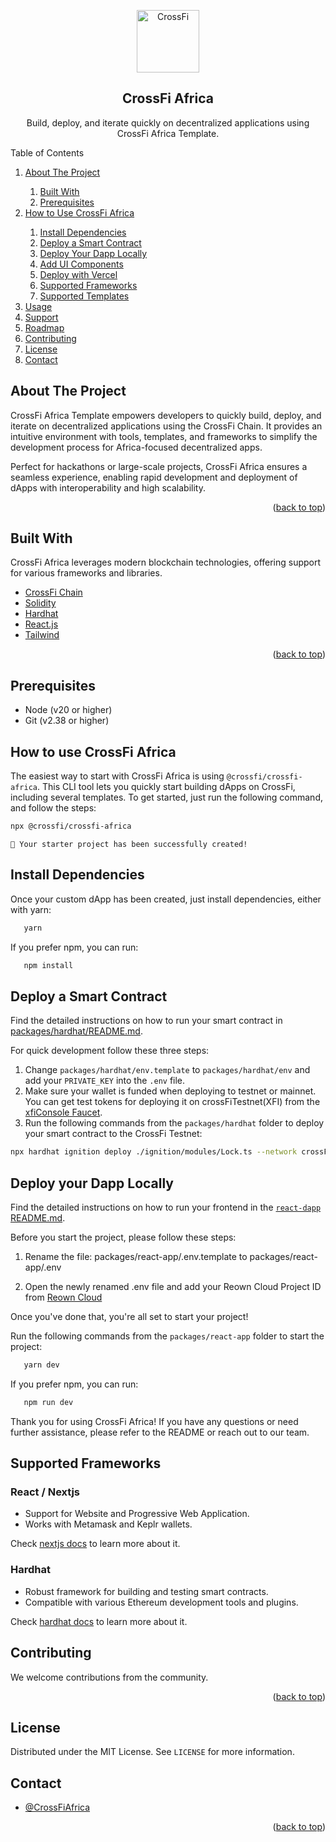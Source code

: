 <!-- TITLE -->
<p align="center">
  <img width="100px" src="https://miro.medium.com/v2/resize:fit:400/1*mb6-NZ7xv2HQmX29Kl_wPA.jpeg" align="center" alt="CrossFi" />
 <h2 align="center">CrossFi Africa</h2>
 <p align="center">Build, deploy, and iterate quickly on decentralized applications using CrossFi Africa Template.</p>
</p>

<!-- TABLE OF CONTENTS -->

<div> 
    <summary>Table of Contents</summary> 
        <ol> 
            <li><a href="#about-the-project">About The Project</a></li> 
            <ol> 
                <li><a href="#built-with">Built With</a></li> 
                <li><a href="#prerequisites">Prerequisites</a></li> 
            </ol> 
            <li><a href="#how-to-use-crossfi-africa">How to Use CrossFi Africa</a></li> 
            <ol> 
                <li><a href="#install-dependencies">Install Dependencies</a></li> 
                <li><a href="#deploy-a-smart-contract">Deploy a Smart Contract</a></li> 
                <li><a href="#deploy-your-dapp-locally">Deploy Your Dapp Locally</a></li> 
                <li><a href="#add-ui-components">Add UI Components</a></li> 
                <li><a href="#deploy-with-vercel">Deploy with Vercel</a></li> 
                <li><a href="#supported-frameworks">Supported Frameworks</a></li> 
                <li><a href="#supported-templates">Supported Templates</a></li> 
            </ol> 
            <li><a href="#usage">Usage</a></li> 
            <li><a href="#support">Support</a></li> 
            <li><a href="#roadmap">Roadmap</a></li> 
            <li><a href="#contributing">Contributing</a></li> 
            <li><a href="#license">License</a></li> 
            <li><a href="#contact">Contact</a></li> 
        </ol> 
</div>

<!-- ABOUT THE PROJECT -->

## About The Project

CrossFi Africa Template empowers developers to quickly build, deploy, and iterate on decentralized applications using the CrossFi Chain. It provides an intuitive environment with tools, templates, and frameworks to simplify the development process for Africa-focused decentralized apps.

Perfect for hackathons or large-scale projects, CrossFi Africa ensures a seamless experience, enabling rapid development and deployment of dApps with interoperability and high scalability.

<p align="right">(<a href="#top">back to top</a>)</p>

## Built With

CrossFi Africa leverages modern blockchain technologies, offering support for various frameworks and libraries.

- [CrossFi Chain](https://crossfi.org/)
- [Solidity](https://docs.soliditylang.org/en/v0.8.19/)
- [Hardhat](https://hardhat.org/)
- [React.js](https://reactjs.org/)
- [Tailwind](https://tailwindcss.com/)

<p align="right">(<a href="#top">back to top</a>)</p>

<!-- GETTING STARTED -->

## Prerequisites

- Node (v20 or higher)
- Git (v2.38 or higher)

## How to use CrossFi Africa

The easiest way to start with CrossFi Africa is using `@crossfi/crossfi-africa`. This CLI tool lets you quickly start building dApps on CrossFi, including several templates. To get started, just run the following command, and follow the steps:

```bash
npx @crossfi/crossfi-africa
```

```text
🚀 Your starter project has been successfully created!
```

## Install Dependencies

Once your custom dApp has been created, just install dependencies, either with yarn:

```bash
   yarn
```

If you prefer npm, you can run:

```bash
   npm install
```

## Deploy a Smart Contract

Find the detailed instructions on how to run your smart contract in [packages/hardhat/README.md](./packages/hardhat/README.md).

For quick development follow these three steps:

1. Change `packages/hardhat/env.template` to `packages/hardhat/env` and add your `PRIVATE_KEY` into the `.env` file.
2. Make sure your wallet is funded when deploying to testnet or mainnet. You can get test tokens for deploying it on crossFiTestnet(XFI) from the [xfiConsole Faucet](https://test.xficonsole.com/cosmos-wallet).
3. Run the following commands from the `packages/hardhat` folder to deploy your smart contract to the CrossFi Testnet:

```bash
npx hardhat ignition deploy ./ignition/modules/Lock.ts --network crossFiTestnet
```

## Deploy your Dapp Locally

Find the detailed instructions on how to run your frontend in the [`react-dapp` README.md](./packages/react-app/README.md).

Before you start the project, please follow these steps:

1. Rename the file:
   packages/react-app/.env.template
   to
   packages/react-app/.env

2. Open the newly renamed .env file and add your Reown Cloud Project ID from [Reown Cloud](https://cloud.reown.com/app/)

Once you've done that, you're all set to start your project!

Run the following commands from the `packages/react-app` folder to start the project:

```bash
   yarn dev
```

If you prefer npm, you can run:

```bash
   npm run dev
```

Thank you for using CrossFi Africa! If you have any questions or need further assistance, please refer to the README or reach out to our team.

## Supported Frameworks

### React / Nextjs

- Support for Website and Progressive Web Application.
- Works with Metamask and Keplr wallets.

Check [nextjs docs](https://nextjs.org/docs) to learn more about it.

### Hardhat

- Robust framework for building and testing smart contracts.
- Compatible with various Ethereum development tools and plugins.

Check [hardhat docs](https://hardhat.org/hardhat-runner/docs/getting-started) to learn more about it.

<!-- CONTRIBUTING -->

## Contributing

We welcome contributions from the community.

<p align="right">(<a href="#top">back to top</a>)</p>

## License

Distributed under the MIT License. See `LICENSE` for more information.

<!-- CONTACT -->

## Contact

- [@CrossFiAfrica](https://x.com/CrossFiAfrica)

<p align="right">(<a href="#top">back to top</a>)</p>
